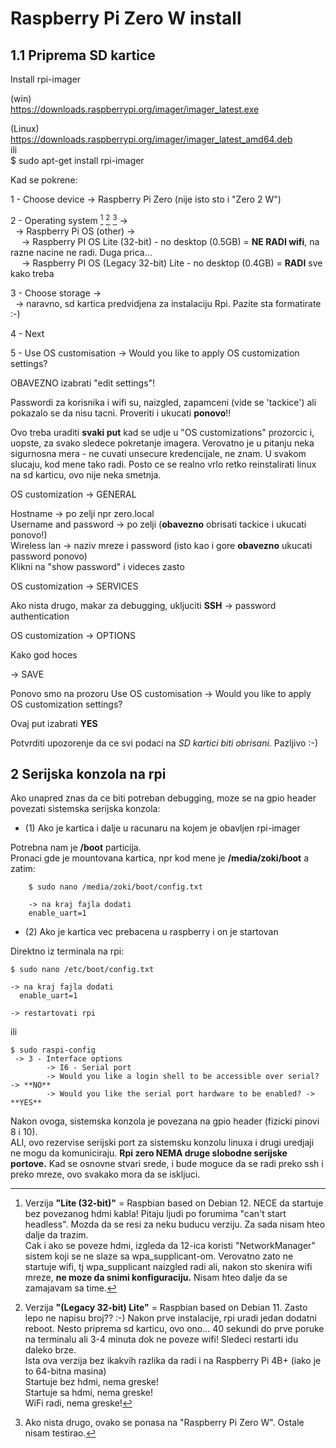
Raspberry Pi Zero W install
===========================

1.1 Priprema SD kartice
-----------------------
   
Install rpi-imager

(win)  
https://downloads.raspberrypi.org/imager/imager_latest.exe
  
(Linux)  
https://downloads.raspberrypi.org/imager/imager_latest_amd64.deb  
ili  
$ sudo apt-get install rpi-imager

Kad se pokrene:  

  1 - Choose device -> Raspberry Pi Zero (nije isto sto i "Zero 2 W")  
  
  2 - Operating system [^1] [^2] [^3]  ->  
   &nbsp; -> Raspberry Pi OS (other)  ->  
   &emsp;  -> Raspberry PI OS Lite (32-bit) - no desktop (0.5GB) = **NE RADI wifi**, na razne nacine ne radi. Duga prica...  
   &emsp;  -> Raspberry PI OS (Legacy 32-bit) Lite - no desktop (0.4GB) = **RADI** sve kako treba   
            
  3 - Choose storage ->  
  &nbsp; -> naravno, sd kartica predvidjena za instalaciju Rpi. Pazite sta formatirate :-)

4 - Next

5 - Use OS customisation -> Would you like to apply OS customization settings?  

OBAVEZNO izabrati "edit settings"!  

Passwordi za korisnika i wifi su, naizgled, zapamceni (vide se 'tackice') ali pokazalo se da nisu tacni.
Proveriti i ukucati __ponovo__!!  

Ovo treba uraditi **svaki put** kad se udje u "OS customizations" prozorcic i, uopste, za svako sledece pokretanje imagera. Verovatno je u pitanju neka sigurnosna mera - ne cuvati unsecure kredencijale, ne znam. U svakom slucaju, kod mene tako radi. Posto ce se realno vrlo retko reinstalirati linux na sd karticu, ovo nije neka smetnja.

OS customization -> GENERAL

  Hostname -> po zelji npr zero.local  
  Username and password -> po zelji (**obavezno** obrisati tackice i ukucati ponovo!)  
  Wireless lan -> naziv mreze i password (isto kao i gore **obavezno** ukucati password ponovo)  
  Klikni na "show password" i videces zasto  

 
OS customization -> SERVICES

  Ako nista drugo, makar za debugging, ukljuciti **SSH** -> password authentication
  

OS customization -> OPTIONS

  Kako god hoces

  -> SAVE

  
Ponovo smo na prozoru Use OS customisation -> Would you like to apply OS customization settings?

Ovaj put izabrati **YES**

Potvrditi upozorenje da ce svi podaci na *SD kartici biti obrisani.* Pazljivo :-)


2 Serijska konzola na rpi
-------------------------

Ako unapred znas da ce biti potreban debugging, moze se na gpio header povezati sistemska serijska konzola:

- (1) Ako je kartica i dalje u racunaru na kojem je obavljen rpi-imager  

Potrebna nam je **/boot** particija.  
Pronaci gde je mountovana kartica, npr kod mene je **/media/zoki/boot** a zatim:

        $ sudo nano /media/zoki/boot/config.txt
      
        -> na kraj fajla dodati
        enable_uart=1
      
- (2) Ako je kartica vec prebacena u raspberry i on je startovan

Direktno iz terminala na rpi:  

	$ sudo nano /etc/boot/config.txt
      
	-> na kraj fajla dodati
	  enable_uart=1
      
	-> restartovati rpi

ili

	$ sudo raspi-config
	 -> 3 - Interface options
			-> I6 - Serial port
			-> Would you like a login shell to be accessible over serial? -> **NO**
			-> Would you like the serial port hardware to be enabled? -> **YES**


Nakon ovoga, sistemska konzola je povezana na gpio header (fizicki pinovi 8 i 10).  
ALI, ovo rezervise serijski port za sistemsku konzolu linuxa i drugi uredjaji ne mogu da komuniciraju. **Rpi zero NEMA druge slobodne serijske portove.** Kad se osnovne stvari srede, i bude moguce da se radi preko ssh i preko mreze, ovo svakako mora da se iskljuci.


[^1]: Verzija **"Lite (32-bit)"** = Raspbian based on Debian 12. NECE da startuje bez povezanog hdmi kabla!  Pitaju ljudi po forumima "can't start headless". Mozda da se resi za neku buducu verziju. Za sada nisam hteo dalje da trazim.  
Cak i ako se poveze hdmi, izgleda da 12-ica koristi "NetworkManager" sistem koji se ne slaze sa wpa_supplicant-om. Verovatno zato ne startuje wifi, tj wpa_supplicant naizgled radi ali, nakon sto skenira wifi mreze, **ne moze da snimi konfiguraciju.** Nisam hteo dalje da se zamajavam sa time.

[^2]: Verzija **"(Legacy 32-bit) Lite"** = Raspbian based on Debian 11. Zasto lepo ne napisu broj?? :-) Nakon prve instalacije, rpi uradi jedan dodatni reboot. Nesto priprema sd karticu, ovo ono... 40 sekundi do prve poruke na terminalu ali 3-4 minuta dok ne poveze wifi! Sledeci restarti idu daleko brze.  
Ista ova verzija bez ikakvih razlika da radi i na Raspberry Pi 4B+ (iako je to 64-bitna masina)  
Startuje bez hdmi, nema greske!  
Startuje sa hdmi, nema greske!  
WiFi radi, nema greske!

[^3]: Ako nista drugo, ovako se ponasa na "Raspberry Pi Zero W". Ostale nisam testirao.



